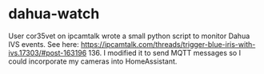 # dahua-watch

User cor35vet on ipcamtalk wrote a small python script to monitor Dahua IVS events. See here: https://ipcamtalk.com/threads/trigger-blue-iris-with-ivs.17303/#post-163196 136. I modified it to send MQTT messages so I could incorporate my cameras into HomeAssistant.
